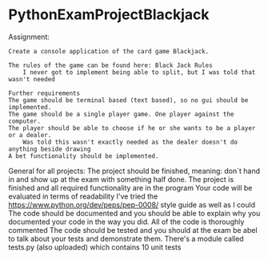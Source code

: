 # PythonExamProjectBlackjack

Assignment:

    Create a console application of the card game Blackjack.
    
    The rules of the game can be found here: Black Jack Rules
        I never got to implement being able to split, but I was told that wasn't needed

    Further requirements
    The game should be terminal based (text based), so no gui should be implemented.
    The game should be a single player game. One player against the computer.
    The player should be able to choose if he or she wants to be a player or a dealer.
        Was told this wasn't exactly needed as the dealer doesn't do anything beside drawing
    A bet functionality should be implemented.


General for all projects:
    The project should be finished, meaning: don´t hand in and show up at the exam with something half done.
        The project is finished and all required functionality are in the program
    Your code will be evaluated in terms of readability
        I've tried the https://www.python.org/dev/peps/pep-0008/ style guide as well as I could
    The code should be documented and you should be able to explain why you documented your code in the way you did.
        All of the code is thoroughly commented
    The code should be tested and you should at the exam be abel to talk about your tests and demonstrate them.
        There's a module called tests.py (also uploaded) which contains 10 unit tests
